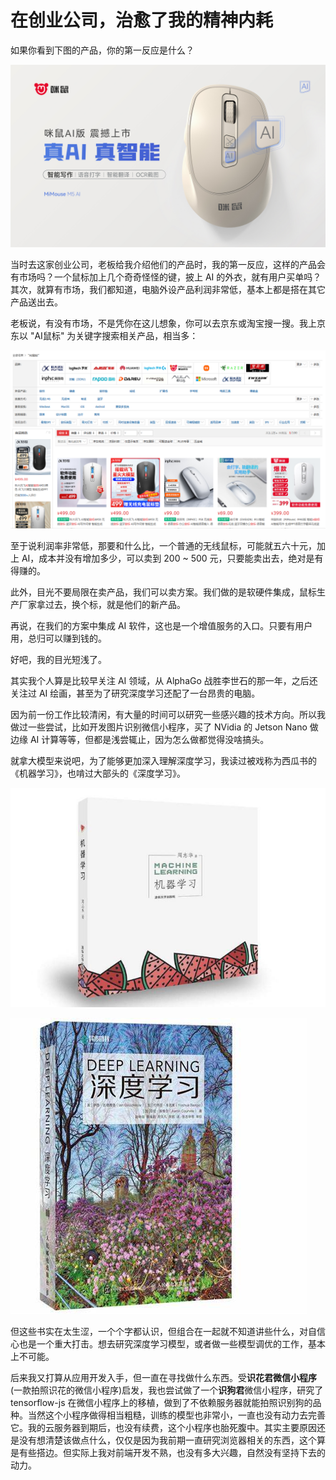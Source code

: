 # 在创业公司，治愈了我的精神内耗

如果你看到下图的产品，你的第一反应是什么？

![](https://raw.githubusercontent.com/mogoweb/mywritings/master/book_wechat/202310/images/no_anxiety_01.jpg)

当时去这家创业公司，老板给我介绍他们的产品时，我的第一反应，这样的产品会有市场吗？一个鼠标加上几个奇奇怪怪的键，披上 AI 的外衣，就有用户买单吗？其次，就算有市场，我们都知道，电脑外设产品利润非常低，基本上都是搭在其它产品送出去。

老板说，有没有市场，不是凭你在这儿想象，你可以去京东或淘宝搜一搜。我上京东以 "AI鼠标" 为关键字搜索相关产品，相当多：

![](https://raw.githubusercontent.com/mogoweb/mywritings/master/book_wechat/202310/images/no_anxiety_02.png)

至于说利润率非常低，那要和什么比，一个普通的无线鼠标，可能就五六十元，加上 AI，成本并没有增加多少，可以卖到 200 ~ 500 元，只要能卖出去，绝对是有得赚的。

此外，目光不要局限在卖产品，我们可以卖方案。我们做的是软硬件集成，鼠标生产厂家拿过去，换个标，就是他们的新产品。

再说，在我们的方案中集成 AI 软件，这也是一个增值服务的入口。只要有用户用，总归可以赚到钱的。

好吧，我的目光短浅了。

其实我个人算是比较早关注 AI 领域，从 AlphaGo 战胜李世石的那一年，之后还关注过 AI 绘画，甚至为了研究深度学习还配了一台昂贵的电脑。

因为前一份工作比较清闲，有大量的时间可以研究一些感兴趣的技术方向。所以我做过一些尝试，比如开发图片识别微信小程序，买了 NVidia 的 Jetson Nano 做边缘 AI 计算等等，但都是浅尝辄止，因为怎么做都觉得没啥搞头。

就拿大模型来说吧，为了能够更加深入理解深度学习，我读过被戏称为西瓜书的《机器学习》，也啃过大部头的《深度学习》。

![](https://raw.githubusercontent.com/mogoweb/mywritings/master/book_wechat/202310/images/no_anxiety_03.jpg)

![](https://raw.githubusercontent.com/mogoweb/mywritings/master/book_wechat/202310/images/no_anxiety_04.jpg)

但这些书实在太生涩，一个个字都认识，但组合在一起就不知道讲些什么，对自信心也是一个重大打击。想去研究深度学习模型，或者做一些模型调优的工作，基本上不可能。

后来我又打算从应用开发入手，但一直在寻找做什么东西。受**识花君微信小程序**(一款拍照识花的微信小程序)启发，我也尝试做了一个**识狗君**微信小程序，研究了 tensorflow-js 在微信小程序上的移植，做到了不依赖服务器就能拍照识别狗的品种。当然这个小程序做得相当粗糙，训练的模型也非常小，一直也没有动力去完善它。我的云服务器到期后，也没有续费，这个小程序也胎死腹中。其实主要原因还是没有想清楚该做点什么，仅仅是因为我前期一直研究浏览器相关的东西，这个算是有些搭边。但实际上我对前端开发不熟，也没有多大兴趣，自然没有坚持下去的动力。